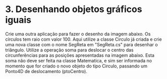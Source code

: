 # 3. Desenhando objetos gráficos iguais

Crie uma outra aplicação para fazer o desenho da imagem abaixo. Os círculos tem raio com valor 100. Aqui utilize a classe Circulo já criada e crie uma nova classe com o nome SegReta em  "SegReta.cs" para desenhar o triângulo. Utilize a operação soma para deslocar o centro das circunferências para as posições apresentadas na imagem abaixo. Esta soma não deve ser feita na classe Matematica, e sim ser informada no momento que for criado o novo objeto do tipo Circulo, passando um Ponto4D de deslocamento (ptoCentro).